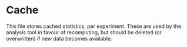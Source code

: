 # Cache

This file stores cached statistics, per experiment. These are used by the 
analysis tool in favour of recomputing, but should be deleted (or overwritten)
if new data becomes available.
